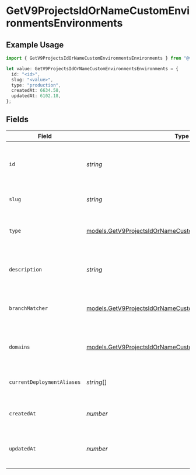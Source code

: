 # GetV9ProjectsIdOrNameCustomEnvironmentsEnvironments

## Example Usage

```typescript
import { GetV9ProjectsIdOrNameCustomEnvironmentsEnvironments } from "@vercel/sdk/models/getv9projectsidornamecustomenvironmentsop.js";

let value: GetV9ProjectsIdOrNameCustomEnvironmentsEnvironments = {
  id: "<id>",
  slug: "<value>",
  type: "production",
  createdAt: 6634.58,
  updatedAt: 6102.18,
};
```

## Fields

| Field                                                                                                                            | Type                                                                                                                             | Required                                                                                                                         | Description                                                                                                                      |
| -------------------------------------------------------------------------------------------------------------------------------- | -------------------------------------------------------------------------------------------------------------------------------- | -------------------------------------------------------------------------------------------------------------------------------- | -------------------------------------------------------------------------------------------------------------------------------- |
| `id`                                                                                                                             | *string*                                                                                                                         | :heavy_check_mark:                                                                                                               | Unique identifier for the custom environment (format: env_*)                                                                     |
| `slug`                                                                                                                           | *string*                                                                                                                         | :heavy_check_mark:                                                                                                               | URL-friendly name of the environment                                                                                             |
| `type`                                                                                                                           | [models.GetV9ProjectsIdOrNameCustomEnvironmentsType](../models/getv9projectsidornamecustomenvironmentstype.md)                   | :heavy_check_mark:                                                                                                               | The type of environment (production, preview, or development)                                                                    |
| `description`                                                                                                                    | *string*                                                                                                                         | :heavy_minus_sign:                                                                                                               | Optional description of the environment's purpose                                                                                |
| `branchMatcher`                                                                                                                  | [models.GetV9ProjectsIdOrNameCustomEnvironmentsBranchMatcher](../models/getv9projectsidornamecustomenvironmentsbranchmatcher.md) | :heavy_minus_sign:                                                                                                               | Configuration for matching git branches to this environment                                                                      |
| `domains`                                                                                                                        | [models.GetV9ProjectsIdOrNameCustomEnvironmentsDomains](../models/getv9projectsidornamecustomenvironmentsdomains.md)[]           | :heavy_minus_sign:                                                                                                               | List of domains associated with this environment                                                                                 |
| `currentDeploymentAliases`                                                                                                       | *string*[]                                                                                                                       | :heavy_minus_sign:                                                                                                               | List of aliases for the current deployment                                                                                       |
| `createdAt`                                                                                                                      | *number*                                                                                                                         | :heavy_check_mark:                                                                                                               | Timestamp when the environment was created                                                                                       |
| `updatedAt`                                                                                                                      | *number*                                                                                                                         | :heavy_check_mark:                                                                                                               | Timestamp when the environment was last updated                                                                                  |